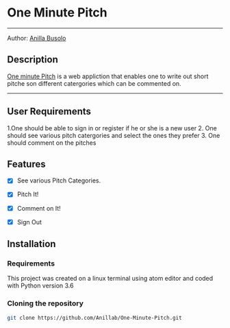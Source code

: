 One Minute Pitch
===================

- - - -
Author: [Anilla Busolo](https://github.com/Anillab)
## Description
[One minute Pitch](https://github.com/Anillab/One-Minute-Pitch) is a web appliction that enables one to write out short pitche son different catergories which can be commented on.

------------------------------------------------------------------------

## User Requirements
1.One should be able to sign in or register if he or she is a new user
2. One should see various pitch catergories and select the ones they prefer
3. One should  comment on the pitches


## Features

+ [x] See various Pitch Categories.
+ [x] Pitch It!
+ [x] Comment on It!
+ [x] Sign Out



## Installation

### Requirements
This project was created on a linux terminal using atom editor and coded with Python
version 3.6

### Cloning the repository
```bash
git clone https://github.com/Anillab/One-Minute-Pitch.git
